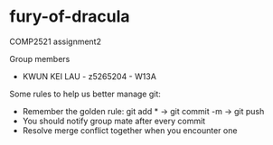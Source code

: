# fury-of-dracula
COMP2521 assignment2

Group members
* KWUN KEI LAU - z5265204 - W13A



Some rules to help us better manage git:
- Remember the golden rule: git add * -> git commit -m -> git push 
- You should notify group mate after every commit 
- Resolve merge conflict together when you encounter one
